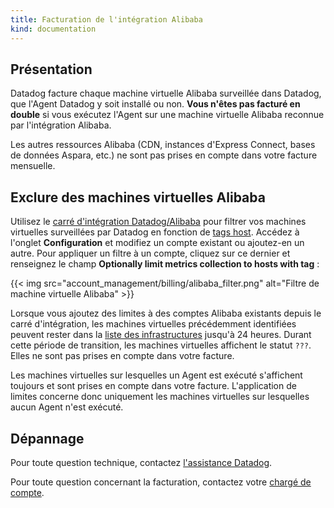 ```yaml
---
title: Facturation de l'intégration Alibaba
kind: documentation
---
```

## Présentation

Datadog facture chaque machine virtuelle Alibaba surveillée dans Datadog, que l'Agent Datadog y soit installé ou non. **Vous n'êtes pas facturé en double** si vous exécutez l'Agent sur une machine virtuelle Alibaba reconnue par l'intégration Alibaba.

Les autres ressources Alibaba (CDN, instances d'Express Connect, bases de données Aspara, etc.) ne sont pas prises en compte dans votre facture mensuelle.

## Exclure des machines virtuelles Alibaba

Utilisez le [carré d'intégration Datadog/Alibaba][1] pour filtrer vos machines virtuelles surveillées par Datadog en fonction de [tags host][2]. Accédez à l'onglet **Configuration** et modifiez un compte existant ou ajoutez-en un autre. Pour appliquer un filtre à un compte, cliquez sur ce dernier et renseignez le champ **Optionally limit metrics collection to hosts with tag** :

{{< img src="account_management/billing/alibaba_filter.png" alt="Filtre de machine virtuelle Alibaba" >}}

Lorsque vous ajoutez des limites à des comptes Alibaba existants depuis le carré d'intégration, les machines virtuelles précédemment identifiées peuvent rester dans la [liste des infrastructures][3] jusqu'à 24 heures. Durant cette période de transition, les machines virtuelles affichent le statut `???`. Elles ne sont pas prises en compte dans votre facture.

Les machines virtuelles sur lesquelles un Agent est exécuté s'affichent toujours et sont prises en compte dans votre facture. L'application de limites concerne donc uniquement les machines virtuelles sur lesquelles aucun Agent n'est exécuté.

## Dépannage

Pour toute question technique, contactez [l'assistance Datadog][4].

Pour toute question concernant la facturation, contactez votre [chargé de compte][5].

[1]: https://app.datadoghq.com/account/settings#integrations/alibaba-cloud
[2]: /fr/getting_started/tagging/using_tags/#integrations
[3]: /fr/infrastructure/
[4]: /fr/help/
[5]: mailto:success@datadoghq.com
